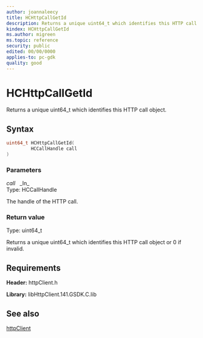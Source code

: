 ```yaml
---
author: joannaleecy
title: HCHttpCallGetId
description: Returns a unique uint64_t which identifies this HTTP call object.
kindex: HCHttpCallGetId
ms.author: migreen
ms.topic: reference
security: public
edited: 00/00/0000
applies-to: pc-gdk
quality: good
---
```


# HCHttpCallGetId  

Returns a unique uint64_t which identifies this HTTP call object.  

## Syntax  
  
```cpp
uint64_t HCHttpCallGetId(  
         HCCallHandle call  
)  
```  
  
### Parameters  
  
*call* &nbsp;&nbsp;\_In\_  
Type: HCCallHandle  
  
The handle of the HTTP call.  
  
  
### Return value  
Type: uint64_t
  
Returns a unique uint64_t which identifies this HTTP call object or 0 if invalid.
  
## Requirements  
  
**Header:** httpClient.h
  
**Library:** libHttpClient.141.GSDK.C.lib
  
## See also  
[httpClient](../httpclient_members.md)  
  
  